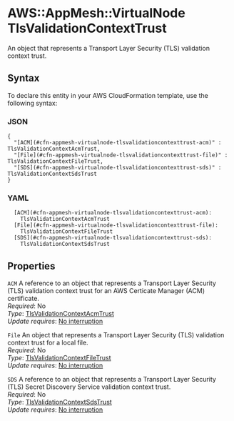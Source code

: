 # AWS::AppMesh::VirtualNode TlsValidationContextTrust<a name="aws-properties-appmesh-virtualnode-tlsvalidationcontexttrust"></a>

An object that represents a Transport Layer Security \(TLS\) validation context trust\.

## Syntax<a name="aws-properties-appmesh-virtualnode-tlsvalidationcontexttrust-syntax"></a>

To declare this entity in your AWS CloudFormation template, use the following syntax:

### JSON<a name="aws-properties-appmesh-virtualnode-tlsvalidationcontexttrust-syntax.json"></a>

```
{
  "[ACM](#cfn-appmesh-virtualnode-tlsvalidationcontexttrust-acm)" : TlsValidationContextAcmTrust,
  "[File](#cfn-appmesh-virtualnode-tlsvalidationcontexttrust-file)" : TlsValidationContextFileTrust,
  "[SDS](#cfn-appmesh-virtualnode-tlsvalidationcontexttrust-sds)" : TlsValidationContextSdsTrust
}
```

### YAML<a name="aws-properties-appmesh-virtualnode-tlsvalidationcontexttrust-syntax.yaml"></a>

```
  [ACM](#cfn-appmesh-virtualnode-tlsvalidationcontexttrust-acm): 
    TlsValidationContextAcmTrust
  [File](#cfn-appmesh-virtualnode-tlsvalidationcontexttrust-file): 
    TlsValidationContextFileTrust
  [SDS](#cfn-appmesh-virtualnode-tlsvalidationcontexttrust-sds): 
    TlsValidationContextSdsTrust
```

## Properties<a name="aws-properties-appmesh-virtualnode-tlsvalidationcontexttrust-properties"></a>

`ACM`  <a name="cfn-appmesh-virtualnode-tlsvalidationcontexttrust-acm"></a>
A reference to an object that represents a Transport Layer Security \(TLS\) validation context trust for an AWS Certicate Manager \(ACM\) certificate\.  
*Required*: No  
*Type*: [TlsValidationContextAcmTrust](aws-properties-appmesh-virtualnode-tlsvalidationcontextacmtrust.md)  
*Update requires*: [No interruption](https://docs.aws.amazon.com/AWSCloudFormation/latest/UserGuide/using-cfn-updating-stacks-update-behaviors.html#update-no-interrupt)

`File`  <a name="cfn-appmesh-virtualnode-tlsvalidationcontexttrust-file"></a>
An object that represents a Transport Layer Security \(TLS\) validation context trust for a local file\.  
*Required*: No  
*Type*: [TlsValidationContextFileTrust](aws-properties-appmesh-virtualnode-tlsvalidationcontextfiletrust.md)  
*Update requires*: [No interruption](https://docs.aws.amazon.com/AWSCloudFormation/latest/UserGuide/using-cfn-updating-stacks-update-behaviors.html#update-no-interrupt)

`SDS`  <a name="cfn-appmesh-virtualnode-tlsvalidationcontexttrust-sds"></a>
A reference to an object that represents a Transport Layer Security \(TLS\) Secret Discovery Service validation context trust\.  
*Required*: No  
*Type*: [TlsValidationContextSdsTrust](aws-properties-appmesh-virtualnode-tlsvalidationcontextsdstrust.md)  
*Update requires*: [No interruption](https://docs.aws.amazon.com/AWSCloudFormation/latest/UserGuide/using-cfn-updating-stacks-update-behaviors.html#update-no-interrupt)